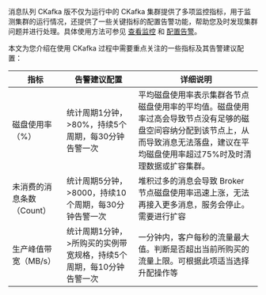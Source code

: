 消息队列 CKafka 版不仅为运行中的 CKafka 集群提供了多项监控指标，用于监测集群的运行情况，还提供了一些关键指标的配置告警功能，帮助您及时发现集群问题并进行处理。具体使用方法可参见 [查看监控](https://intl.cloud.tencent.com/document/product/597/12167) 和 [配置告警](https://intl.cloud.tencent.com/document/product/597/40976)。

本文为您介绍在使用 CKafka 过程中需要重点关注的一些指标及其告警建议配置：


| 指标                      | 告警建议配置                                                 | 详细说明                                                     |
| ------------------------- | ------------------------------------------------------------ | ------------------------------------------------------------ |
| 磁盘使用率（%）               | 统计周期1分钟，>80%，持续5个周期，每30分钟告警一次           | 平均磁盘使用率表示集群各节点磁盘使用率的平均值。磁盘使用率过高会导致节点没有足够的磁盘空间容纳分配到该节点上，从而导致消息无法落盘，建议在平均磁盘使用率超过75%时及时清理数据或扩容集群。 |
| 未消费的消息条数（Count） | 统计周期5分钟，>8000，持续10个周期，每30分钟告警一次         | 堆积过多的消息会导致 Broker 节点磁盘使用率迅速上涨，无法再接入更多消息，服务会停止。需要进行扩容 |
| 生产峰值带宽（MB/s）      | 统计周期1分钟，>所购买的实例带宽规格，持续5个周期，每10分钟告警一次 | 一分钟内，客户每秒的流量最大值。判断是否超出当前所购买的流量上限。可根据此项适当选择升配操作等 |

